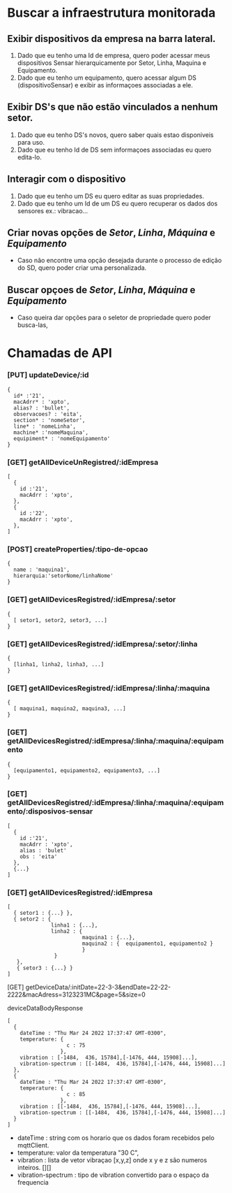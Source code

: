 # Buscar a infraestrutura monitorada
## Exibir dispositivos da empresa na barra lateral.

1. Dado que eu tenho uma Id de empresa, quero poder acessar meus dispositivos Sensar hierarquicamente por Setor, Linha, Maquina e Equipamento.
2. Dado que eu tenho um equipamento, quero acessar algum DS (dispositivoSensar) e exibir as informaçoes associadas a ele.

## Exibir DS's que não estão vinculados a nenhum setor.

1. Dado que eu tenho DS's novos, quero saber quais estao disponiveis para uso.
2. Dado que eu tenho Id de DS sem informaçoes associadas eu quero edita-lo.

## Interagir com o dispositivo

1. Dado que eu tenho um DS eu quero editar as suas propriedades.
2. Dado que eu tenho um Id de um DS eu quero recuperar os dados dos sensores ex.: vibracao... 

## Criar novas opções de _Setor_, _Linha_, _Máquina_ e _Equipamento_
- Caso não encontre uma opção desejada durante o processo de edição do SD, quero poder criar uma personalizada.

## Buscar opçoes de _Setor_, _Linha_, _Máquina_ e _Equipamento_
- Caso queira dar opções para o seletor de propriedade quero poder busca-las,
# Chamadas de API
### [PUT] updateDevice/:id
```
{ 
  id* :'21',
  macAdrr* : 'xpto',
  alias? : 'bullet',
  observacoes? : 'eita',
  section* : 'nomeSetor',
  line* : 'nomeLinha',
  machine* :'nomeMaquina',
  equipiment* : 'nomeEquipamento'
}
```

### [GET] getAllDeviceUnRegistred/:idEmpresa
```
[
  {
    id :'21',
    macAdrr : 'xpto',
  },
  {
    id :'22',
    macAdrr : 'xpto',
  },
]
```
### [POST] createProperties/:tipo-de-opcao
```
{
  name : 'maquina1',
  hierarquia:'setorNome/linhaNome'
}
```
### [GET] getAllDevicesRegistred/:idEmpresa/:setor
```
{
  [ setor1, setor2, setor3, ...]
}
```
### [GET] getAllDevicesRegistred/:idEmpresa/:setor/:linha
```
{
  [linha1, linha2, linha3, ...]
}
```
### [GET] getAllDevicesRegistred/:idEmpresa/:linha/:maquina
```
{
  [ maquina1, maquina2, maquina3, ...]
}
```
### [GET] getAllDevicesRegistred/:idEmpresa/:linha/:maquina/:equipamento
```
{
  [equipamento1, equipamento2, equipamento3, ...]
}
```

### [GET] getAllDevicesRegistred/:idEmpresa/:linha/:maquina/:equipamento/:disposivos-sensar

```
[ 
  {
    id :'21',
    macAdrr : 'xpto',
    alias : 'bulet'
    obs : 'eita'
  },
  {...}
]
```

### [GET] getAllDevicesRegistred/:idEmpresa
```
[
  { setor1 : {...} },
  { setor2 : {
              linha1 : {...},
              linha2 : { 
                        maquina1 : {...},
                        maquina2 : {  equipamento1, equipamento2 }
                        }
               }
   },
   { setor3 : {...} }
]
```

[GET]
getDeviceData/:initDate=22-3-3&endDate=22-22-2222&macAdress=3123231MC&page=5&size=0

deviceDataBodyResponse 
```
[
  {
    dateTime : "Thu Mar 24 2022 17:37:47 GMT-0300",
    temperature: {
                   c : 75
                 },
    vibration : [-1484,  436, 15784],[-1476, 444, 15908]...],
    vibration-spectrum : [[-1484,  436, 15784],[-1476, 444, 15908]...]
  },
  {
    dateTime : "Thu Mar 24 2022 17:37:47 GMT-0300",
    temperature: {
                   c : 85
                 },
    vibration : [[-1484,  436, 15784],[-1476, 444, 15908]...],
    vibration-spectrum : [[-1484,  436, 15784],[-1476, 444, 15908]...]
  }
]
```

 - dateTime : string com os horario que os dados foram recebidos pelo mqttClient.
 - temperature: valor da temperatura "30 C",
 - vibration : lista de vetor vibraçao [x,y,z] onde x y e z são numeros inteiros. [][]
 - vibration-spectrum : tipo de vibration convertido para o espaço da frequencia

